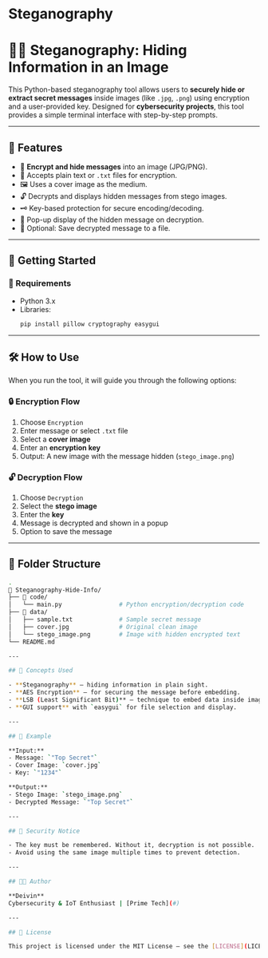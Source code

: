# Steganography
# 🕵️‍♂️ Steganography: Hiding Information in an Image

This Python-based steganography tool allows users to **securely hide or extract secret messages** inside images (like `.jpg`, `.png`) using encryption and a user-provided key. Designed for **cybersecurity projects**, this tool provides a simple terminal interface with step-by-step prompts.

---

## 📌 Features

- 🔐 **Encrypt and hide messages** into an image (JPG/PNG).
- 🧾 Accepts plain text or `.txt` files for encryption.
- 🖼️ Uses a cover image as the medium.
- 🔓 Decrypts and displays hidden messages from stego images.
- 🗝️ Key-based protection for secure encoding/decoding.
- 💬 Pop-up display of the hidden message on decryption.
- 💾 Optional: Save decrypted message to a file.

---

## 🚀 Getting Started

### 🧰 Requirements

- Python 3.x  
- Libraries:
  ```bash
  pip install pillow cryptography easygui
  ```

---

## 🛠️ How to Use

When you run the tool, it will guide you through the following options:

### 🔒 Encryption Flow

1. Choose `Encryption`
2. Enter message or select `.txt` file
3. Select a **cover image**
4. Enter an **encryption key**
5. Output: A new image with the message hidden (`stego_image.png`)

### 🔓 Decryption Flow

1. Choose `Decryption`
2. Select the **stego image**
3. Enter the **key**
4. Message is decrypted and shown in a popup
5. Option to save the message

---

## 📂 Folder Structure

```bash
.
📁 Steganography-Hide-Info/
├── 📁 code/
│   └── main.py                # Python encryption/decryption code
├── 📁 data/
│   ├── sample.txt             # Sample secret message
│   ├── cover.jpg              # Original clean image
│   └── stego_image.png        # Image with hidden encrypted text
└── README.md

---

## 🧠 Concepts Used

- **Steganography** – hiding information in plain sight.
- **AES Encryption** – for securing the message before embedding.
- **LSB (Least Significant Bit)** – technique to embed data inside images.
- **GUI support** with `easygui` for file selection and display.

---

## 🧪 Example

**Input:**
- Message: `"Top Secret"`
- Cover Image: `cover.jpg`
- Key: `"1234"`

**Output:**
- Stego Image: `stego_image.png`
- Decrypted Message: `"Top Secret"`

---

## 🔐 Security Notice

- The key must be remembered. Without it, decryption is not possible.
- Avoid using the same image multiple times to prevent detection.

---

## 👨‍💻 Author

**Deivin**  
Cybersecurity & IoT Enthusiast | [Prime Tech](#)

---

## 📜 License

This project is licensed under the MIT License – see the [LICENSE](LICENSE) file for details.
